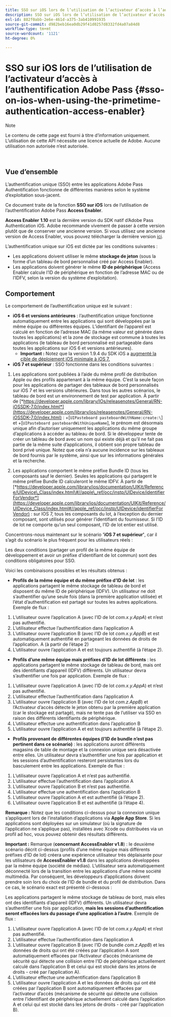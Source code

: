```yaml
---
title: SSO sur iOS lors de l’utilisation de l’activateur d’accès à l’authentification Adobe Pass
description: SSO sur iOS lors de l’utilisation de l’activateur d’accès à l’authentification Adobe Pass
exl-id: 882f0abb-2e6e-461d-a375-3ab410991935
source-git-commit: d982beb16ea0db29f41d0257d8332fd4a07a84d8
workflow-type: tm+mt
source-wordcount: '1121'
ht-degree: 0%

---
```


# SSO sur iOS lors de l’utilisation de l’activateur d’accès à l’authentification Adobe Pass {#sso-on-ios-when-using-the-primetime-authentication-access-enabler}

>[!NOTE]
>
>Le contenu de cette page est fourni à titre d’information uniquement. L’utilisation de cette API nécessite une licence actuelle de Adobe. Aucune utilisation non autorisée n’est autorisée.

</br>

## Vue d’ensemble

L’authentification unique (SSO) entre les applications Adobe Pass Authentification fonctionne de différentes manières selon le système d’exploitation sous-jacent.

Ce document traite de la fonction **SSO sur iOS** lors de l’utilisation de l’authentification Adobe Pass **Access Enabler**.

**Access Enabler** **1.10** est la dernière version du SDK natif d’Adobe Pass Authentication iOS. Adobe recommande vivement de passer à cette version plutôt que de conserver une ancienne version. Si vous utilisez une ancienne version de Access Enabler, vous pouvez télécharger la dernière version [ici](https://tve.zendesk.com/hc/en-us/articles/204963209-iOS-Native-AccessEnabler-Library).

L’authentification unique sur iOS est dictée par les conditions suivantes :

- Les applications doivent utiliser le même **stockage de jeton** (sous la forme d’un tableau de bord personnalisé créé par Access Enabler).
- Les applications doivent générer le même **ID de périphérique** (Access Enabler calcule l’ID de périphérique en fonction de l’adresse MAC ou de l’IDFV, selon la version du système d’exploitation).

## Comportement

Le comportement de l’authentification unique est le suivant :

- **iOS 6 et versions antérieures** : l’authentification unique fonctionne automatiquement entre les applications qui sont développées par la même équipe ou différentes équipes. L’identifiant de l’appareil est calculé en fonction de l’adresse MAC (la même valeur est générée dans toutes les applications) et la zone de stockage est commune à toutes les applications (le tableau de bord personnalisé est partageable dans toutes les applications sur iOS 6 et versions antérieures).
   - **Important :** Notez que la version 1.9.4 du SDK iOS a [ augmenté la cible de déploiement iOS minimale à iOS 7.](https://tve.zendesk.com/hc/en-us/articles/204963209-iOS-Native-AccessEnabler-Library)
- **iOS 7 et supérieur** : SSO fonctionne dans les conditions suivantes :

1. Les applications sont publiées à l’aide du même profil de distribution Apple ou des profils appartenant à la même équipe. C’est la seule façon pour les applications de partager des tableaux de bord personnalisés sur iOS 7 et les versions ultérieures. Dans tous les autres scénarios, le tableau de bord est un environnement de test par application. À partir de [*https://developer.apple.com/library/IOs/releasenotes/General/RN-iOSSDK-7.0/index.html*](https://developer.apple.com/library/ios/releasenotes/General/RN-iOSSDK-7.0/index.html) : \+\[`UIPasteboard pasteboardWithName:create:\`] et +\[`UIPasteboard pasteboardWithUniqueName`\], le prénom est désormais unique afin d’autoriser uniquement les applications du même groupe d’applications à accéder au tableau de bord. Si le développeur tente de créer un tableau de bord avec un nom qui existe déjà et qu’il ne fait pas partie de la même suite d’applications, il obtient son propre tableau de bord privé unique. Notez que cela n’a aucune incidence sur les tableaux de bord fournis par le système, ainsi que sur les informations générales et la recherche.

1. Les applications comportent le même préfixe Bundle ID (tous les composants sauf le dernier). Seules les applications qui partagent le même préfixe Bundle ID calculeront le même IDFV. À partir de [*https://developer.apple.com/library/ios/documentation/UIKit/Reference/UIDevice\_Class/index.html\#//apple\_ref/occ/instp/UIDevice/identifierForVendor*](https://developer.apple.com/library/ios/documentation/UIKit/Reference/UIDevice_Class/index.html#//apple_ref/occ/instp/UIDevice/identifierForVendor) : sur IOS 7, tous les composants du lot, à l’exception du dernier composant, sont utilisés pour générer l’identifiant du fournisseur. Si l’ID de lot ne comporte qu’un seul composant, l’ID de lot entier est utilisé.

Concentrons-nous maintenant sur le scénario **&#39;iOS 7 et supérieur&#39;**, car il s’agit du scénario le plus fréquent pour les utilisateurs réels :

Les deux conditions (partager un profil de la même équipe de développement et avoir un préfixe d’identifiant de lot commun) sont des conditions obligatoires pour SSO.

Voici les combinaisons possibles et les résultats obtenus :

- **Profils de la même équipe et du même préfixe d’ID de lot** : les applications partagent le même stockage de tableau de bord et disposent du même ID de périphérique (IDFV). Un utilisateur ne doit s’authentifier qu’une seule fois (dans la première application utilisée) et l’état d’authentification est partagé sur toutes les autres applications. Exemple de flux :

1. L’utilisateur ouvre l’application A (avec l’ID de lot *com.x.y.AppA*) et n’est pas authentifié.
1. L’utilisateur effectue l’authentification dans l’application A
1. L’utilisateur ouvre l’application B (avec l’ID de lot *com.x.y.AppB*) et est automatiquement authentifié en partageant les données de droits de l’application.
A (à partir de l’étape 2)
1. L’utilisateur ouvre l’application A et est toujours authentifié (à l’étape 2).



- **Profils d’une même équipe mais préfixes d’ID de lot différents** : les applications partagent le même stockage de tableau de bord, mais ont des identifiants d’appareil (IDFV) différents. Un utilisateur devra s’authentifier une fois par application. Exemple de flux :

1. L’utilisateur ouvre l’application A (avec l’ID de lot *com.x.y.AppA*) et n’est pas authentifié.
1. L’utilisateur effectue l’authentification dans l’application A
1. L’utilisateur ouvre l’application B (avec l’ID de lot *com.z.AppB*) et l’Activateur d’accès détecte le jeton obtenu par la première application (car le stockage est partagé), mais ne tente pas de l’utiliser via SSO en raison des différents identifiants de périphérique.
1. L’utilisateur effectue une authentification dans l’application B
1. L’utilisateur ouvre l’application A et est toujours authentifié (à l’étape 2).



- **Profils provenant de différentes équipes (l’ID de bundle n’est pas pertinent dans ce scénario)** : les applications auront différents magasins de table de montage et la connexion unique sera désactivée entre elles. Un utilisateur devra s’authentifier une fois par application et les sessions d’authentification resteront persistantes lors du basculement entre les applications. Exemple de flux :


1. L’utilisateur ouvre l’application A et n’est pas authentifié.
1. L’utilisateur effectue l’authentification dans l’application A
1. L’utilisateur ouvre l’application B et n’est pas authentifié.
1. L’utilisateur effectue une authentification dans l’application B
1. L’utilisateur ouvre l’application A et est authentifié (à l’étape 2).
1. L’utilisateur ouvre l’application B et est authentifié (à l’étape 4).

**Remarque :** Notez que les conditions ci-dessus pour la connexion unique s’appliquent lors de l’installation d’applications via **Apple App Store**. Si les applications sont déployées sur un simulateur (où la signature de l’application ne s’applique pas), installées avec Xcode ou distribuées via un profil ad hoc, vous pouvez obtenir des résultats différents.

**Important :** Remarque (**concernant AccessEnabler v1.8**) : le deuxième scénario décrit ci-dessus (profils d’une même équipe mais différents préfixes d’ID de lot) créera une expérience utilisateur très déplaisante pour les utilisateurs de **AccessEnabler v1.8** dans les applications développées par la même équipe (société de médias). L’utilisateur sera automatiquement déconnecté lors de la transition entre les applications d’une même société multimédia. Par conséquent, les développeurs d’applications doivent prendre soin lors du choix de l’ID de bundle et du profil de distribution. Dans ce cas, le scénario exact est présenté ci-dessous :

Les applications partagent le même stockage de tableau de bord, mais elles ont des identifiants d’appareil (IDFV) différents. Un utilisateur devra s’authentifier une fois par application, **mais les sessions d’authentification seront effacées lors du passage d’une application à l’autre**. Exemple de flux :

1. L’utilisateur ouvre l’application A (avec l’ID de lot *com.x.y.AppA*) et n’est pas authentifié.
1. L’utilisateur effectue l’authentification dans l’application A
1. L’utilisateur ouvre l’application B (avec l’ID de bundle *com.z.AppB*) et les données de droits qui ont été créées par l’application A sont automatiquement effacées par l’Activateur d’accès (mécanisme de sécurité qui détecte une collision entre l’ID de périphérique actuellement calculé dans l’application B et celui qui est stocké dans les jetons de droits - créé par l’application A).
1. L’utilisateur effectue une authentification dans l’application B
1. L’utilisateur ouvre l’application A et les données de droits qui ont été créées par l’application B sont automatiquement effacées par l’activateur d’accès (mécanisme de sécurité qui détecte une collision entre l’identifiant de périphérique actuellement calculé dans l’application A et celui qui est stocké dans les jetons de droits - créé par l’application B).
